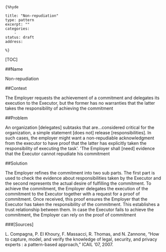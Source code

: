     {%hyde

    title: "Non-repudiation"
    type: pattern
    excerpt: ""
    categories:
        - 
    status: draft
    address:

    %}

[TOC]


##Name
<!--Primary name the pattern is known by.-->

Non-repudiation

<!--###[Also Known As]-->
<!-- All other names the pattern is known by.-->



<!--##Summary-->
<!-- One short paragraph summarising the pattern.-->



##Context
<!-- The situations in which the pattern may apply.-->

The Employer requests the achievement of a commitment and delegates its execution to the Executor, but the former has no warranties that the latter takes the responsibility of achieving the commitment

##Problem
<!-- The problem a pattern addresses, including a list of forces describing why a problem might be difficult to solve.-->

An organization [delegates] subtasks that are...considered critical for the organization, a simple statement [does not] release [responsibilities]. In such cases, the employer might want a non-repudiable acknowledgment from the executor to have proof that the latter has explicitly taken the responsibility of executing the task'. 'The Employer shall [need] evidence that the Executor cannot repudiate his commitment

##Solution
<!-- A concise description of how the pattern addresses the problem.-->

The Employer refines the commitment into two sub parts. The first part is used to check the evidence about responsibilities taken by the Executor and the second represents the actual desire of fulfilling the commitment. To achieve the commitment, the Employer delegates the execution of the commitment to the Executor together with a request for a proof of commitment. Once received, this proof ensures the Employer that the Executor has taken the responsibility of the commitment. This establishes a trust relationship between them. In case the Executor fails to achieve the commitment, the Employer can rely on the proof of commitment

<!--###[Structure]-->
<!--A detailed specification of the structural aspects of the pattern. A class diagram if applicable.-->



<!--###[Implementation]-->
<!--Guidelines for implementing the pattern; code fragments; suggested PETS; policy fragments.-->



<!--##Consequences-->
<!--The advantages (benefits) and disadvantages (liabilities) of applying the pattern.-->



<!--###[Constraints]-->
<!-- limitations as a consequence of applying the pattern.-->



<!--##Examples-->
<!--Motivational example to see how the pattern is applied.-->



<!--###[Known Uses]-->
<!-- Pointers to various applications of the pattern.-->



<!--##See Also-->
<!-- Any pointers to relevant information, not contained in the subfields below.-->



<!--###[Related Patterns]-->
<!-- Supporting and conflicting patterns-->



###[Sources]
<!-- References to the original source of the pattern.-->

L. Compagna, P. El Khoury, F. Massacci, R. Thomas, and N. Zannone, “How to capture, model, and verify the knowledge of legal, security, and privacy experts : a pattern-based approach,” ICAIL ’07, 2007.

<!--##General Comments-->
<!-- Separate discussion on the pattern.-->



<!--##Categories-->
<!-- Placeholder for future agreed upon categories as per collaboration's evaluation.-->

<!--##Tags-->
<!-- User definable descriptors for additional correlation.-->




